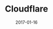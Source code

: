 ---
date: 2017-01-16
title: Cloudflare
categories:
  - deployment
description: Deploy your Jekyll site on Cloudflare
type: Document
---